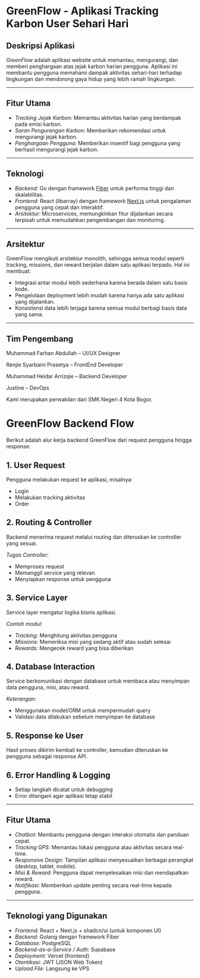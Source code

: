 # GreenFlow - Aplikasi Tracking Karbon User Sehari Hari

## Deskripsi Aplikasi  

*GreenFlow* adalah aplikasi website untuk memantau, mengurangi, dan memberi penghargaan atas jejak karbon harian pengguna. Aplikasi ini membantu pengguna memahami dampak aktivitas sehari-hari terhadap lingkungan dan mendorong gaya hidup yang lebih ramah lingkungan.


---

## Fitur Utama
- *Tracking Jejak Karbon:* Memantau aktivitas harian yang berdampak pada emisi karbon.
- *Saran Pengurangan Karbon:* Memberikan rekomendasi untuk mengurangi jejak karbon.
- *Penghargaan Pengguna:* Memberikan insentif bagi pengguna yang berhasil mengurangi jejak karbon.

---
## Teknologi
- *Backend:* Go dengan framework [Fiber](https://gofiber.io/) untuk performa tinggi dan skalabilitas.
- *Frontend:* React (libarray) dengan framework [Next.js](https://nextjs.org/) untuk pengalaman pengguna yang cepat dan interaktif.
- *Arsitektur:* Microservices, memungkinkan fitur dijalankan secara terpisah untuk memudahkan pengembangan dan monitoring.
---

## Arsitektur
GreenFlow mengikuti arsitektur monolith, sehingga semua modul seperti tracking, missions, dan reward berjalan dalam satu aplikasi terpadu. Hal ini membuat:

- Integrasi antar modul lebih sederhana karena berada dalam satu basis kode.
- Pengelolaan deployment lebih mudah karena hanya ada satu aplikasi yang dijalankan.
- Konsistensi data lebih terjaga karena semua modul berbagi basis data yang sama.

---

## Tim Pengembang
Muhammad Farhan Abdullah – UI/UX Designer

Renjie Syarbaini Prasetya – FrontEnd Developer

Muhammad Heidar Arrizqie – Backend Developer

Justine – DevOps

Kami merupakan perwakilan dari SMK Negeri 4 Kota Bogor.

# GreenFlow Backend Flow

Berikut adalah alur kerja backend GreenFlow dari request pengguna hingga response:

## 1. User Request
Pengguna melakukan request ke aplikasi, misalnya:
- Login
- Melakukan tracking aktivitas
- Order

## 2. Routing & Controller
Backend menerima request melalui routing dan diteruskan ke controller yang sesuai.

*Tugas Controller:*
- Memproses request
- Memanggil service yang relevan
- Menyiapkan response untuk pengguna

## 3. Service Layer
Service layer mengatur logika bisnis aplikasi.

*Contoh modul:*
- *Tracking:* Menghitung aktivitas pengguna  
- *Missions:* Memeriksa misi yang sedang aktif atau sudah selesai  
- *Rewards:* Mengecek reward yang bisa diberikan

## 4. Database Interaction
Service berkomunikasi dengan database untuk membaca atau menyimpan data pengguna, misi, atau reward.

*Keterangan:*
- Menggunakan model/ORM untuk mempermudah query  
- Validasi data dilakukan sebelum menyimpan ke database

## 5. Response ke User
Hasil proses dikirim kembali ke controller, kemudian diteruskan ke pengguna sebagai response API.

## 6. Error Handling & Logging
- Setiap langkah dicatat untuk debugging  
- Error ditangani agar aplikasi tetap stabil


---

## Fitur Utama

- *Chatbot:* Membantu pengguna dengan interaksi otomatis dan panduan cepat.  
- *Tracking GPS:* Memantau lokasi pengguna atau aktivitas secara real-time.  
- *Responsive Design:* Tampilan aplikasi menyesuaikan berbagai perangkat (desktop, tablet, mobile).  
- *Misi & Reward:* Pengguna dapat menyelesaikan misi dan mendapatkan reward.  
- *Notifikasi:* Memberikan update penting secara real-time kepada pengguna.  

---


## Teknologi yang Digunakan

- *Frontend:* React + Next.js + shadcn/ui (untuk komponen UI)  
- *Backend:* Golang dengan framework Fiber  
- *Database:* PostgreSQL  
- *Backend-as-a-Service / Auth:* Supabase  
- *Deployment:* Vercel (frontend)  
- *Otentikasi:* JWT (JSON Web Token)  
- *Upload File:* Langsung ke VPS
